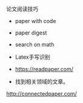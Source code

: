 论文阅读技巧

- paper with code
- paper digest
- search on math
- Latex手写识别

- https://readpaper.com/


- 找到相关领域的文章。 

http://connectedpaper.com/




























